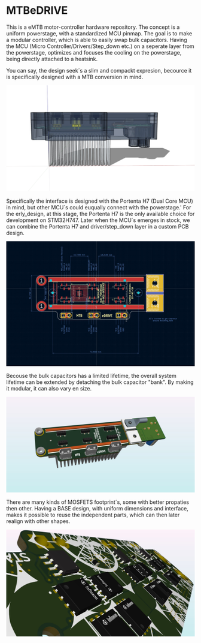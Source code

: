 # MTBeDRIVE

This is a eMTB motor-controller hardware repository. The concept is a uniform powerstage, with a standardized MCU pinmap.
The goal is to make a modular controller, which is able to easily swap bulk capacitors. Having the MCU (Micro Controller/Drivers/Step_down etc.) 
on a seperate layer from the powerstage, optimizes and focuses the cooling on the powerstage, being directly attached to a heatsink. 

You can say, the design seek´s a slim and compackt expresion, becource it is specifically designed with a MTB conversion in mind.

![ENCLOSURE](https://github.com/Juanduino/MTBeDRIVE/blob/main/img/Enclosure_top.jpg)

Specifically the interface is designed with the Portenta H7 (Dual Core MCU) in mind, but other MCU´s could euqually connect with the powerstage.'
For the erly_design, at this stage, the Portenta H7 is the only available choice for development on STM32H747. Later when the MCU´s emerges in stock, we can combine the Portenta H7 and driver/step_down layer in a custom PCB design. 

![ENCLOSURE](https://github.com/Juanduino/MTBeDRIVE/blob/main/img/Few_improvements.jpg)

Becouse the bulk capacitors has a limited lifetime, the overall system lifetime can be extended by detaching the bulk capacitor "bank". By making it modular, it can also vary en size. 


![ENCLOSURE](https://github.com/Juanduino/MTBeDRIVE/blob/main/img/MTB_eDRIVE.jpg)

There are many kinds of MOSFETS footprint´s, some with better propaties then other. Having a BASE design, with uniform dimensions and interface, makes it possible to reuse the independent parts, which can then later realign with other shapes. 

![ENCLOSURE](https://github.com/Juanduino/MTBeDRIVE/blob/main/img/NTC_ThermistorX3.jpg)




